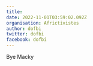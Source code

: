 ```yaml
---
title: 
date: 2022-11-01T03:59:02.092Z
organisation: Africtivistes
author: dofbi
twitter: dofbi
facebook: dofbi
---
```


Bye Macky